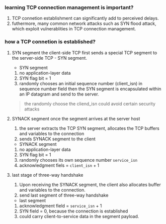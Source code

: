 ### learning TCP connection management is important?
1. TCP connetion establishment can significantly add to perceived delays.
2. futhermore, many common network attacks such as SYN flood attack, which exploit vulnerablities in TCP connection management.

### how a TCP connetion is established?

1. SYN segment
   the client-side TCP first sends a special TCP segment to the server-side TCP - SYN segment.
   - SYN segment
   1. no application-layer data
   2. SYN flag bit = 1
   3. randomly chooses an initial sequence number (client_isn) in sequence number field
   then the SYN segment is encapsulated within an IP datagram and send to the server.
   
   > the randomly choose the cliend_isn could avoid certain security attacks

2. SYNACK segment
   once the segment arrives at the server host
   1. the server extracts the TCP SYN segment, allocates the TCP buffers and variables to the connection
   2. sends SYNACK segment to the client
   - SYNACK segment
   1. no application-layer data
   2. SYN flag bit = 1
   3. randomly chooses its own sequence number `service_isn`
   4. acknowledgment fiels = `client_isn` + 1

3. last stage of three-way handshake
   1. Upon receiving the SYNACK segment, the client also allocates buffer and variables to the connection.
   2. send last segment of three-way handshake
   - last segment
   1. acknowledgment field = `service_isn` + 1
   2. SYN field = 0, because the connection is established
   3. could carry client-to-service data in the segment payload.
   
